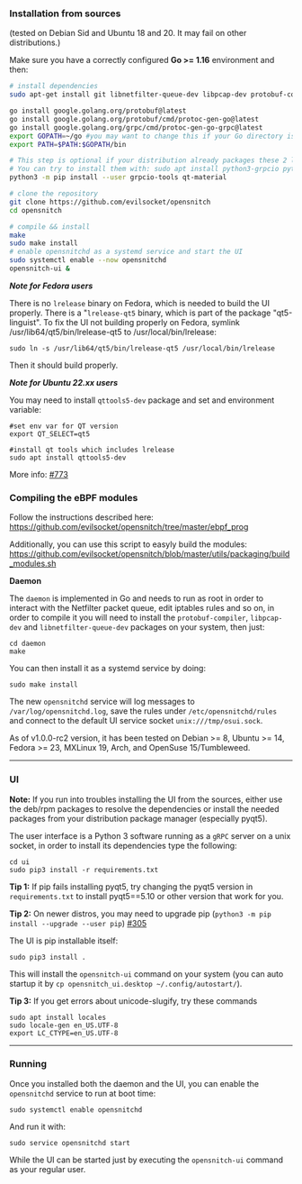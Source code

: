 ### Installation from sources

(tested on Debian Sid and Ubuntu 18 and 20. It may fail on other distributions.)

Make sure you have a correctly configured **Go >= 1.16** environment and then:

```bash
# install dependencies
sudo apt-get install git libnetfilter-queue-dev libpcap-dev protobuf-compiler python3-pip pyqt5-dev-tools qttools5-dev-tools qtbase5-dev qtchooser qt5-qmake qtbase5-dev-tools python3-pyqt5.qtsql python3-notify2

go install google.golang.org/protobuf@latest
go install google.golang.org/protobuf/cmd/protoc-gen-go@latest
go install google.golang.org/grpc/cmd/protoc-gen-go-grpc@latest
export GOPATH=~/go #you may want to change this if your Go directory is different
export PATH=$PATH:$GOPATH/bin

# This step is optional if your distribution already packages these 2 libs.
# You can try to install them with: sudo apt install python3-grpcio python3-protobuf
python3 -m pip install --user grpcio-tools qt-material

# clone the repository
git clone https://github.com/evilsocket/opensnitch
cd opensnitch

# compile && install
make
sudo make install
# enable opensnitchd as a systemd service and start the UI
sudo systemctl enable --now opensnitchd
opensnitch-ui &
```

***Note for Fedora users***

There is no `lrelease` binary on Fedora, which is needed to build the UI properly. There is a "`lrelease-qt5` binary, which is part of the package "qt5-linguist".
To fix the UI not building properly on Fedora, symlink /usr/lib64/qt5/bin/lrelease-qt5 to /usr/local/bin/lrelease:
```
sudo ln -s /usr/lib64/qt5/bin/lrelease-qt5 /usr/local/bin/lrelease
```
Then it should build properly.

***Note for Ubuntu 22.xx users***

You may need to install `qttools5-dev` package and set and environment variable:

```
#set env var for QT version
export QT_SELECT=qt5

#install qt tools which includes lrelease
sudo apt install qttools5-dev
```

More info: [#773](https://github.com/evilsocket/opensnitch/issues/773)

### Compiling the eBPF modules

Follow the instructions described here: https://github.com/evilsocket/opensnitch/tree/master/ebpf_prog

Additionally, you can use this script to easyly build the modules:
https://github.com/evilsocket/opensnitch/blob/master/utils/packaging/build_modules.sh

**Daemon**

The `daemon` is implemented in Go and needs to run as root in order to interact with the Netfilter packet queue, edit
iptables rules and so on, in order to compile it you will need to install the `protobuf-compiler`, `libpcap-dev` and `libnetfilter-queue-dev`
packages on your system, then just:

    cd daemon
    make

You can then install it as a systemd service by doing:

    sudo make install

The new `opensnitchd` service will log messages to `/var/log/opensnitchd.log`, save the rules under `/etc/opensnitchd/rules` and connect to the default UI service socket `unix:///tmp/osui.sock`.

As of v1.0.0-rc2 version, it has been tested on Debian >= 8, Ubuntu >= 14, Fedora >= 23, MXLinux 19, Arch, and OpenSuse 15/Tumbleweed.


***


### UI

**Note:** If you run into troubles installing the UI from the sources, either use the deb/rpm packages to resolve the dependencies or install the needed packages from your distribution package manager (especially pyqt5).

The user interface is a Python 3 software running as a `gRPC` server on a unix socket, in order to install its dependencies type the following:

    cd ui
    sudo pip3 install -r requirements.txt

**Tip 1:** If pip fails installing pyqt5, try changing the pyqt5 version in `requirements.txt` to install pyqt5==5.10 or other version that work for you.

**Tip 2:** On newer distros, you may need to upgrade pip (`python3 -m pip install --upgrade --user pip`) [#305](https://github.com/evilsocket/opensnitch/issues/305)

The UI is pip installable itself:

    sudo pip3 install .

This will install the `opensnitch-ui` command on your system (you can auto startup it by `cp opensnitch_ui.desktop ~/.config/autostart/`).

**Tip 3:** If you get errors about unicode-slugify, try these commands

    sudo apt install locales
    sudo locale-gen en_US.UTF-8
    export LC_CTYPE=en_US.UTF-8



***

### Running

Once you installed both the daemon and the UI, you can enable the `opensnitchd` service to run at boot time:

    sudo systemctl enable opensnitchd

And run it with:

    sudo service opensnitchd start

While the UI can be started just by executing the `opensnitch-ui` command as your regular user.
